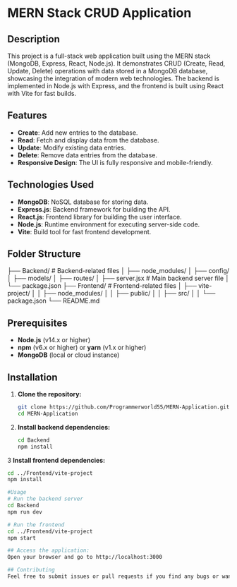 # MERN Stack CRUD Application

## Description
This project is a full-stack web application built using the MERN stack (MongoDB, Express, React, Node.js). It demonstrates CRUD (Create, Read, Update, Delete) operations with data stored in a MongoDB database, showcasing the integration of modern web technologies. The backend is implemented in Node.js with Express, and the frontend is built using React with Vite for fast builds.

## Features
- **Create**: Add new entries to the database.
- **Read**: Fetch and display data from the database.
- **Update**: Modify existing data entries.
- **Delete**: Remove data entries from the database.
- **Responsive Design**: The UI is fully responsive and mobile-friendly.

## Technologies Used
- **MongoDB**: NoSQL database for storing data.
- **Express.js**: Backend framework for building the API.
- **React.js**: Frontend library for building the user interface.
- **Node.js**: Runtime environment for executing server-side code.
- **Vite**: Build tool for fast frontend development.

## Folder Structure
├── Backend/ # Backend-related files
│ ├── node_modules/
│ ├── config/
│ ├── models/
│ ├── routes/
│ ├── server.jsx # Main backend server file
│ └── package.json
├── Frontend/ # Frontend-related files
│ ├── vite-project/
│ │ ├── node_modules/
│ │ ├── public/
│ │ ├── src/
│ │ └── package.json
└── README.md


## Prerequisites
- **Node.js** (v14.x or higher)
- **npm** (v6.x or higher) or **yarn** (v1.x or higher)
- **MongoDB** (local or cloud instance)

## Installation

1. **Clone the repository:**
   ```bash
   git clone https://github.com/Programmerworld55/MERN-Application.git
   cd MERN-Application
   
2. **Install backend dependencies:**
   ```bash
   cd Backend
   npm install
   
3 **Install frontend dependencies:**
   ```bash
   cd ../Frontend/vite-project
   npm install

#Usage
# Run the backend server
cd Backend
npm run dev

# Run the frontend
cd ../Frontend/vite-project
npm start

## Access the application:
Open your browser and go to http://localhost:3000

## Contributing
Feel free to submit issues or pull requests if you find any bugs or want to add features.







